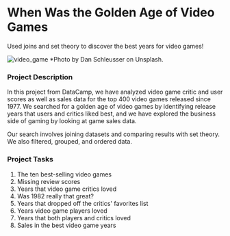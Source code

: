 # When Was the Golden Age of Video Games
Used joins and set theory to discover the best years for video games!

![video_game](https://user-images.githubusercontent.com/63563859/216813623-1cefae09-bd1a-4738-b661-aa0b515536a7.jpg)
*Photo by Dan Schleusser on Unsplash.

### Project Description
In this project from DataCamp, we have analyzed video game critic and user scores as well as sales data for the top 400 video games released since 1977. We searched for a golden age of video games by identifying release years that users and critics liked best, and we have explored the business side of gaming by looking at game sales data.

Our search involves joining datasets and comparing results with set theory. We also filtered, grouped, and ordered data.

### Project Tasks
1. The ten best-selling video games
2. Missing review scores
3. Years that video game critics loved
4. Was 1982 really that great?
5. Years that dropped off the critics' favorites list
6. Years video game players loved
7. Years that both players and critics loved
8. Sales in the best video game years
